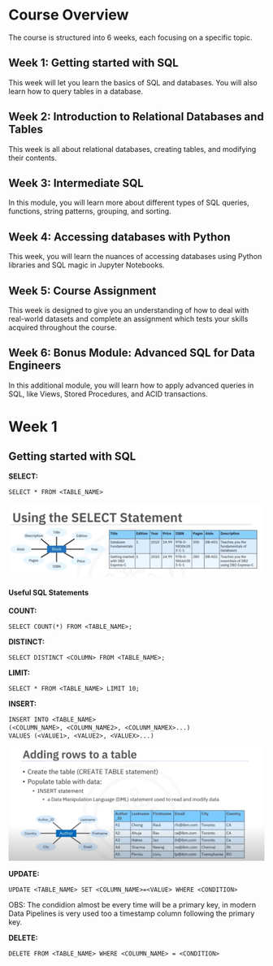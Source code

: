 # Course Overview

The course is structured into 6 weeks, each focusing on a specific topic. 

## Week 1: Getting started with SQL 
This week will let you learn the basics of SQL and databases. You will also learn how to query tables in a database. 

## Week 2: Introduction to Relational Databases and Tables 
This week is all about relational databases, creating tables, and modifying their contents. 

## Week 3: Intermediate SQL 
In this module, you will learn more about different types of SQL queries, functions, string patterns, grouping, and sorting. 

## Week 4: Accessing databases with Python 
This week, you will learn the nuances of accessing databases using Python libraries and SQL magic in Jupyter Notebooks. 

## Week 5: Course Assignment 
This week is designed to give you an understanding of how to deal with real-world datasets and complete an assignment which tests your skills acquired throughout the course.  

## Week 6: Bonus Module: Advanced SQL for Data Engineers
In this additional module, you will learn how to apply advanced queries in SQL, like Views, Stored Procedures, and ACID transactions. 


# Week 1
## Getting started with SQL 

**SELECT:**
```SELECT QUERY
SELECT * FROM <TABLE_NAME>
```


![img1.png]({AADBFC16-7F31-4506-B958-9DE35FACF5B0}.png)

#### Useful SQL Statements

**COUNT:**

```COUNT QUERY
SELECT COUNT(*) FROM <TABLE_NAME>;
```

**DISTINCT:**

```DISTINCT QUERY
SELECT DISTINCT <COLUMN> FROM <TABLE_NAME>;
```

**LIMIT:**

```LIMIT QUERY
SELECT * FROM <TABLE_NAME> LIMIT 10;
```

**INSERT:**

```INSERT QUERY
INSERT INTO <TABLE_NAME> 
(<COLUMN_NAME>, <COLUMN_NAME2>, <COLUNM_NAMEX>...) 
VALUES (<VALUE1>, <VALUE2>, <VALUEX>...)
```
![alt text](image.png)

**UPDATE:**
```UPDATE QUERY
UPDATE <TABLE_NAME> SET <COLUMN_NAME>=<VALUE> WHERE <CONDITION>
```

OBS: The condidion almost be every time will be a primary key, in modern Data Pipelines is very used too a timestamp column following the primary key.

**DELETE:**
```DELETE QUERY
DELETE FROM <TABLE_NAME> WHERE <COLUMN_NAME> = <CONDITION>
```